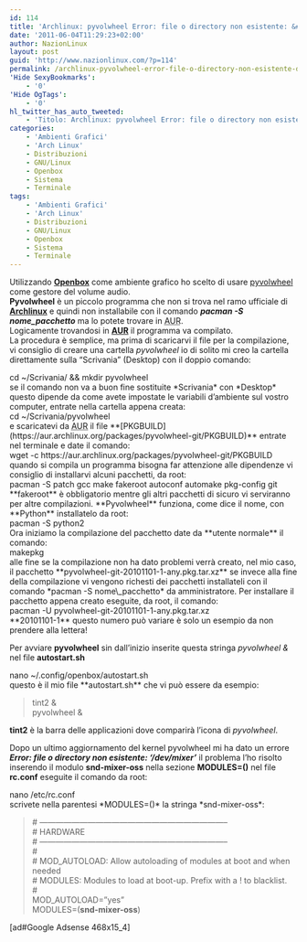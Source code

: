 ```yaml
---
id: 114
title: 'Archlinux: pyvolwheel Error: file o directory non esistente: &#8216;/dev/mixer&#8217;'
date: '2011-06-04T11:29:23+02:00'
author: NazionLinux
layout: post
guid: 'http://www.nazionlinux.com/?p=114'
permalink: /archlinux-pyvolwheel-error-file-o-directory-non-esistente-devmixer/
'Hide SexyBookmarks':
    - '0'
'Hide OgTags':
    - '0'
hl_twitter_has_auto_tweeted:
    - 'Titolo: Archlinux: pyvolwheel Error: file o directory non esistente: ‘/dev/mixer’, Articolo: http://www.nazionlinux.com/?p=114'
categories:
    - 'Ambienti Grafici'
    - 'Arch Linux'
    - Distribuzioni
    - GNU/Linux
    - Openbox
    - Sistema
    - Terminale
tags:
    - 'Ambienti Grafici'
    - 'Arch Linux'
    - Distribuzioni
    - GNU/Linux
    - Openbox
    - Sistema
    - Terminale
---
```


Utilizzando **[Openbox](http://openbox.org/)** come ambiente grafico ho scelto di usare [pyvolwheel](https://github.com/epinull/pyvolwheel) come gestore del volume audio.  
**Pyvolwheel** è un piccolo programma che non si trova nel ramo ufficiale di **[Archlinux](http://www.archlinux.it/)** e quindi non installabile con il comando ***pacman -S nome\_pacchetto*** ma lo potete trovare in <acronym title="Arch User Repository">AUR</acronym>.  
Logicamente trovandosi in **[AUR](https://aur.archlinux.org/)** il programma va compilato.  
La procedura è semplice, ma prima di scaricarvi il file per la compilazione, vi consiglio di creare una cartella *pyvolwheel* io di solito mi creo la cartella direttamente sulla “Scrivania” (Desktop) con il doppio comando:

<div class="wp-terminal">cd ~/Scrivania/ &amp;&amp; mkdir pyvolwheel  
</div>se il comando non va a buon fine sostituite *Scrivania* con *Desktop* questo dipende da come avete impostate le variabili d’ambiente sul vostro computer, entrate nella cartella appena creata:

<div class="wp-terminal">cd ~/Scrivania/pyvolwheel  
</div>e scaricatevi da <acronym title="Arch User Repository">AUR</acronym> il file **[PKGBUILD](https://aur.archlinux.org/packages/pyvolwheel-git/PKGBUILD)** entrate nel terminale e date il comando:

<div class="wp-terminal">wget -c https://aur.archlinux.org/packages/pyvolwheel-git/PKGBUILD  
</div>quando si compila un programma bisogna far attenzione alle dipendenze vi consiglio di installarvi alcuni pacchetti, da root:

<div class="wp-terminal">pacman -S patch gcc make fakeroot autoconf automake pkg-config git  
</div>**fakeroot** è obbligatorio mentre gli altri pacchetti di sicuro vi serviranno per altre compilazioni.  
**Pyvolwheel** funziona, come dice il nome, con **Python** installatelo da root:

<div class="wp-terminal">pacman -S python2  
</div>Ora iniziamo la compilazione del pacchetto date da **utente normale** il comando:

<div class="wp-terminal">makepkg  
</div>alle fine se la compilazione non ha dato problemi verrà creato, nel mio caso, il pacchetto **pyvolwheel-git-20101101-1-any.pkg.tar.xz** se invece alla fine della compilazione vi vengono richesti dei pacchetti installateli con il comando *pacman -S nome\_pacchetto* da amministratore.  
Per installare il pacchetto appena creato eseguite, da root, il comando:

<div class="wp-terminal">pacman -U pyvolwheel-git-20101101-1-any.pkg.tar.xz  
</div>**20101101-1** questo numero può variare è solo un esempio da non prendere alla lettera!

Per avviare **pyvolwheel** sin dall’inizio inserite questa stringa *pyvolwheel &amp;* nel file **autostart.sh**

<div class="wp-terminal">nano ~/.config/openbox/autostart.sh  
</div>questo è il mio file **autostart.sh** che vi può essere da esempio:

> tint2 &amp;  
> pyvolwheel &amp;

**tint2** è la barra delle applicazioni dove comparirà l’icona di *pyvolwheel*.

Dopo un ultimo aggiornamento del kernel pyvolwheel mi ha dato un errore ***Error: file o directory non esistente: ‘/dev/mixer’*** il problema l’ho risolto inserendo il modulo **snd-mixer-oss** nella sezione **MODULES=()** nel file **rc.conf** eseguite il comando da root:

<div class="wp-terminal">nano /etc/rc.conf  
</div>scrivete nella parentesi *MODULES=()* la stringa *snd-mixer-oss*:

> \# ———————————————————————–  
> \# HARDWARE  
> \# ———————————————————————–  
> \#  
> \# MOD\_AUTOLOAD: Allow autoloading of modules at boot and when needed  
> \# MODULES: Modules to load at boot-up. Prefix with a ! to blacklist.  
> \#  
> MOD\_AUTOLOAD=”yes”  
> MODULES=(**snd-mixer-oss**)

\[ad#Google Adsense 468x15\_4\]